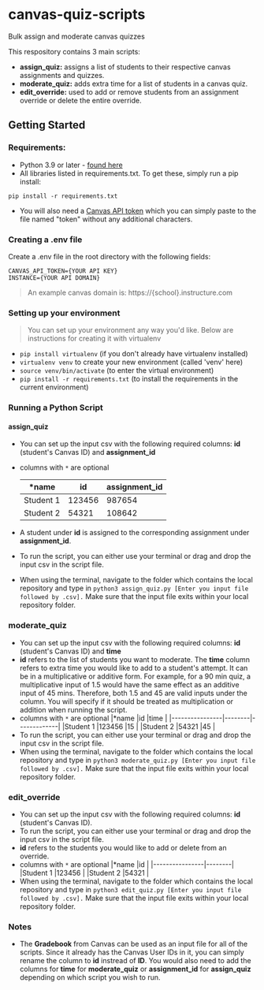 # canvas-quiz-scripts
Bulk assign and moderate canvas quizzes

This respository contains 3 main scripts:  
* **assign_quiz:** assigns a list of students to their respective canvas assignments and quizzes.
* **moderate_quiz:** adds extra time for a list of students in a canvas quiz.
* **edit_override:**  used to add or remove students from an assignment override or delete the entire override.

## Getting Started

### Requirements:
* Python 3.9 or later - [found here](http://www.python.org/getit/)
* All libraries listed in requirements.txt. To get these, simply run a pip install:
```
pip install -r requirements.txt
```
* You will also need a [Canvas API token](https://community.canvaslms.com/docs/DOC-10806-4214724194) which you can simply paste to the file named "token" without any additional characters.


### Creating a .env file
Create a .env file in the root directory with the following fields:
```
CANVAS_API_TOKEN={YOUR API KEY}
INSTANCE={YOUR API DOMAIN}
```
> An example canvas domain is: https://{school}.instructure.com


### Setting up your environment
> You can set up your environment any way you'd like. Below are instructions for creating it with virtualenv

* `pip install virtualenv` (if you don't already have virtualenv installed)
* `virtualenv venv` to create your new environment (called 'venv' here)
* `source venv/bin/activate` (to enter the virtual environment)
* `pip install -r requirements.txt` (to install the requirements in the current environment)

### Running a Python Script

#### assign_quiz
* You can set up the input csv with the following required columns: **id** (student's Canvas ID) and **assignment_id**
* columns with `*` are optional

    |*name           |id      |assignment_id|
    |----------------|--------|-------------|
    |Student 1       |123456  |987654       |
    |Student 2       |54321   |108642       |


* A student under **id** is assigned to the corresponding assignment under **assignment_id**.
* To run the script, you can either use your terminal or drag and drop the input csv in the script file.
* When using the terminal, navigate to the folder which contains the local repository and type in `python3 assign_quiz.py [Enter you input file followed by .csv].` Make sure that the input file exits within your local repository folder.

### moderate_quiz
* You can set up the input csv with the following required columns: **id** (student's Canvas ID) and **time**
* **id** refers to the list of students you want to moderate. The **time** column refers to extra time you would like to add to a student's attempt. It can be in a multiplicative or additive form. For example, for a 90 min quiz, a multiplicative input of 1.5  would have the same effect as an additive input of 45 mins. Therefore, both 1.5 and 45 are valid inputs under the column. You will specify if it should be treated as multiplication or addition when running the script. 
* columns with `*` are optional
    |*name           |id      |time         |
    |----------------|--------|-------------|
    |Student 1       |123456  |15           |
    |Student 2       |54321   |45           |
* To run the script, you can either use your terminal or drag and drop the input csv in the script file.
* When using the terminal, navigate to the folder which contains the local repository and type in `python3 moderate_quiz.py [Enter you input file followed by .csv].` Make sure that the input file exits within your local repository folder.

### edit_override
* You can set up the input csv with the following required columns: **id** (student's Canvas ID).
* To run the script, you can either use your terminal or drag and drop the input csv in the script file.
* **id** refers to the students you would like to add or delete from an override.   
* columns with `*` are optional
    |*name           |id      |
    |----------------|--------|
    |Student 1       |123456  |
    |Student 2       |54321   |
* When using the terminal, navigate to the folder which contains the local repository and type in `python3 edit_quiz.py [Enter you input file followed by .csv].` Make sure that the input file exits within your local repository folder.

### Notes
- The **Gradebook** from Canvas can be used as an input file for all of the scripts. Since it already has the Canvas User IDs in it, you can simply rename the column to **id** instread of **ID**. You would also need to add the columns for **time** for **moderate_quiz** or **assignment_id** for **assign_quiz** depending on which script you wish to run.
